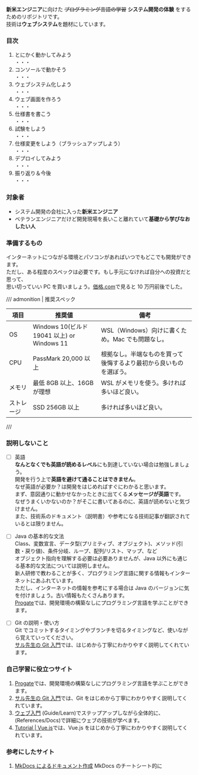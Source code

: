 <!-- TODO  -->

**新米エンジニア**に向けた ~~プログラミング言語の学習~~ **システム開発の体験** をするためのリポジトリです。  
技術は**ウェブシステム**を題材にしています。

### 目次

1. とにかく動かしてみよう  
   ・・・
2. コンソールで動かそう  
   ・・・
3. ウェブシステム化しよう  
   ・・・
4. ウェブ画面を作ろう  
   ・・・
5. 仕様書を書こう  
   ・・・
6. 試験をしよう  
   ・・・
7. 仕様変更をしよう（ブラッシュアップしよう）  
   ・・・
8. デプロイしてみよう  
   ・・・
9. 振り返り＆今後  
   ・・・

### 対象者

- システム開発の会社に入った**新米エンジニア**
- ベテランエンジニアだけど開発現場を長いこと離れていて**基礎から学びなおしたい人**

### 準備するもの

インターネットにつながる環境とパソコンがあればいつでもどこでも開発ができます。  
ただし、ある程度のスペックは必要です。もし手元になければ自分への投資だと思って、  
思い切っていい PC を買いましょう。[価格.com](https://kakaku.com/pc/note-pc/itemlist.aspx?pdf_Spec105=26,27,29,30&pdf_Spec307=256-&pdf_Spec308=8-&pdf_Spec311=20000-&pdf_so=p1)で見ると 10 万円前後でした。

/// admonition | 推奨スペック

| 項目       | 推奨値                                      | 備考                                                               |
| ---------- | ------------------------------------------- | ------------------------------------------------------------------ |
| OS         | Windows 10(ビルド 19041 以上) or Windows 11 | WSL（Windows）向けに書くため。Mac でも問題なし。                   |
| CPU        | PassMark 20,000 以上                        | 根拠なし。半端なものを買って後悔するより最初から良いものを選ぼう。 |
| メモリ     | 最低 8GB 以上、16GB が理想                  | WSL がメモリを使う。多ければ多いほど良い。                         |
| ストレージ | SSD 256GB 以上                              | 多ければ多いほど良い。                                             |

///

### 説明しないこと

- [ ] 英語  
       **なんとなくでも英語が読めるレベル**にも到達していない場合は勉強しましょう。  
       開発を行う上で**英語を避けて通ることはできません**。  
       なぜ英語が必要か？は開発をはじめればすぐにわかると思います。  
       まず、意図通りに動かせなかったときに出てくる**メッセージが英語**です。  
       なぜうまくいかないのか？がそこに書いてあるのに、英語が読めないと気づけません。  
       また、技術系のドキュメント（説明書）や参考になる技術記事が翻訳されているとは限りません。

- [ ] Java の基本的な文法  
       Class、変数宣言、データ型(プリミティブ、オブジェクト)、メソッド(引数・戻り値)、条件分岐、ループ、配列/リスト、マップ、など  
       オブジェクト指向を理解する必要は必要ありませんが、Java 以外にも通じる基本的な文法については説明しません。  
       新人研修で教わることが多く、プログラミング言語に関する情報もインターネットにあふれています。  
       ただし、インターネットの情報を参考にする場合は Java のバージョンに気を付けましょう。古い情報もたくさんあります。  
       [Progate](https://prog-8.com/)では、開発環境の構築なしにプログラミング言語を学ぶことができます。

- [ ] Git の説明・使い方  
       Git でコミットするタイミングやブランチを切るタイミングなど、使いながら覚えていってください。  
       [サル先生の Git 入門](https://backlog.com/ja/git-tutorial/)では、はじめから丁寧にわかりやすく説明してくれています。

### 自己学習に役立つサイト

1. [Progate](https://prog-8.com/)では、開発環境の構築なしにプログラミング言語を学ぶことができます。
2. [サル先生の Git 入門](https://backlog.com/ja/git-tutorial/)では、Git をはじめから丁寧にわかりやすく説明してくれています。
3. [ウェブ入門](https://developer.mozilla.org/ja/docs/Learn/Getting_started_with_the_web) (Guide/Learn)でステップアップしながら全体的に、(References/Docs)で詳細にウェブの技術が学べます。
4. [Tutorial | Vue.js](https://ja.vuejs.org/tutorial/)では、Vue.js をはじめから丁寧にわかりやすく説明してくれています。

### 参考にしたサイト

1. [MkDocs によるドキュメント作成](https://zenn.dev/mebiusbox/articles/81d977a72cee01) MkDocs のチートシート的に
